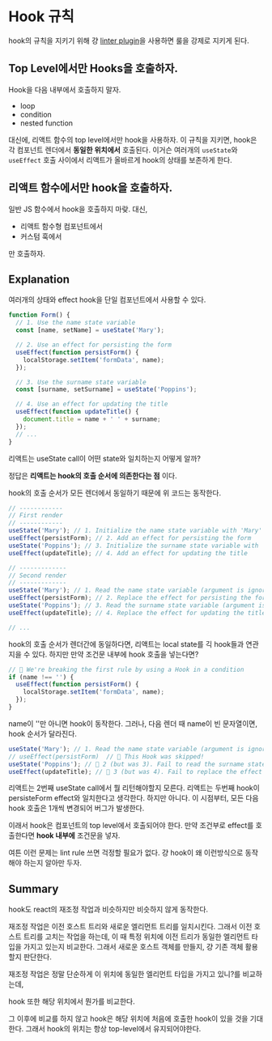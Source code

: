 # Hook 규칙

hook의 규칙을 지키기 위해 걍 [linter plugin](https://www.npmjs.com/package/eslint-plugin-react-hooks)을 사용하면 룰을 강제로 지키게 된다.

## Top Level에서만 Hooks을 호출하자.

Hook을 다음 내부에서 호출하지 말자.

- loop
- condition
- nested function

대신에, 리액트 함수의 top level에서만 hook을 사용하자.
이 규칙을 지키면, hook은 각 컴포넌트 렌더에서 **동일한 위치에서** 호출된다.
이거슨 여러개의 `useState`와 `useEffect` 호출 사이에서 리액트가 올바르게 hook의 상태를 보존하게 한다.

## 리액트 함수에서만 hook을 호출하자.

일반 JS 함수에서 hook을 호출하지 마랒. 대신,

- 리액트 함수형 컴포넌트에서
- 커스텀 훅에서

만 호출하자.

## Explanation

여러개의 상태와 effect hook을 단일 컴포넌트에서 사용할 수 있다.

```js
function Form() {
  // 1. Use the name state variable
  const [name, setName] = useState('Mary');

  // 2. Use an effect for persisting the form
  useEffect(function persistForm() {
    localStorage.setItem('formData', name);
  });

  // 3. Use the surname state variable
  const [surname, setSurname] = useState('Poppins');

  // 4. Use an effect for updating the title
  useEffect(function updateTitle() {
    document.title = name + ' ' + surname;
  });
  // ...
}
```

리액트는 useState call이 어떤 state와 일치하는지 어떻게 알까?

정답은 **리액트는 hook의 호출 순서에 의존한다는 점** 이다.

hook의 호출 순서가 모든 렌더에서 동일하기 때문에 위 코드는 동작한다.

```js
// ------------
// First render
// ------------
useState('Mary'); // 1. Initialize the name state variable with 'Mary'
useEffect(persistForm); // 2. Add an effect for persisting the form
useState('Poppins'); // 3. Initialize the surname state variable with 'Poppins'
useEffect(updateTitle); // 4. Add an effect for updating the title

// -------------
// Second render
// -------------
useState('Mary'); // 1. Read the name state variable (argument is ignored)
useEffect(persistForm); // 2. Replace the effect for persisting the form
useState('Poppins'); // 3. Read the surname state variable (argument is ignored)
useEffect(updateTitle); // 4. Replace the effect for updating the title

// ...
```

hook의 호출 순서가 렌더간에 동일하다면, 리액트는 local state를 긱 hook들과 연관지을 수 있다. 하지만 만약 조건문 내부에 hook 호출을 넣는다면?

```js
// 🔴 We're breaking the first rule by using a Hook in a condition
if (name !== '') {
  useEffect(function persistForm() {
    localStorage.setItem('formData', name);
  });
}
```

name이 ''만 아니면 hook이 동작한다. 그러나, 다음 렌더 때 name이 빈 문자열이면, hook 순서가 달라진다.

```js
useState('Mary'); // 1. Read the name state variable (argument is ignored)
// useEffect(persistForm)  // 🔴 This Hook was skipped!
useState('Poppins'); // 🔴 2 (but was 3). Fail to read the surname state variable
useEffect(updateTitle); // 🔴 3 (but was 4). Fail to replace the effect
```

리액트는 2번째 useState call에서 뭘 리턴해야할지 모른다.
리액트는 두번째 hook이 persisteForm effect와 일치한다고 생각한다. 하지만 아니다.
이 시점부터, 모든 다음 hook 호출은 1개씩 변경되어 버그가 발생한다.

이래서 hook은 컴포넌트의 top level에서 호출되어야 한다.
만약 조건부로 effect를 호출한다면 **hook 내부에** 조건문을 넣자.

여튼 이런 문제는 lint rule 쓰면 걱정할 필요가 없다. 걍 hook이 왜 이런방식으로 동작해야 하는지 알아만 두자.

## Summary

hook도 react의 재조정 작업과 비슷하지만 비슷하지 않게 동작한다.

재조정 작업은 이전 호스트 트리와 새로운 엘리먼트 트리를 일치시킨다. 그래서 이전 호스트 트리를 고치는 작업을 하는데,
이 때 특정 위치에 이전 트리가 동일한 엘리먼트 타입을 가지고 있는지 비교한다. 그래서 새로운 호스트 객체를 만들지, 걍 기존 객체 활용할지 판단한다.

재조정 작업은 정말 단순하게 이 위치에 동일한 엘리먼트 타입을 가지고 있니?를 비교하는데,

hook 또한 해당 위치에서 뭔가를 비교한다.

그 이후에 비교를 하지 않고 hook은 해당 위치에 처음에 호출한 hook이 있을 것을 기대한다.
그래서 hook의 위치는 항상 top-level에서 유지되어야한다.
